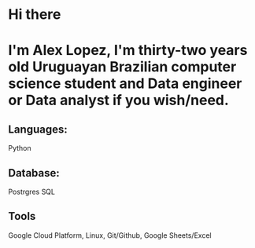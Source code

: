 # Hi there 
# I'm Alex Lopez, I'm thirty-two years old Uruguayan Brazilian computer science student and Data engineer or Data analyst if you wish/need.

## Languages:
Python

## Database:
Postrgres SQL

## Tools
Google Cloud Platform, Linux, Git/Github, Google Sheets/Excel
